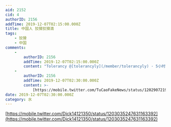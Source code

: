```yaml
---
aid: 2152
cid: 4
authorID: 2156
addTime: 2019-12-07T02:15:00.000Z
title: 中国人 狡猾狡猾滴
tags:
    - 狡猾
    - 中国
comments:
    -
        authorID: 2156
        addTime: 2019-12-07T02:15:00.000Z
        content: "Tolerancy @[tolerancyly](/member/tolerancyly) · 5小时 回复 @[Dick14121350](/member/Dick14121350) 就如同xxx的儿媳妇给所谓的“人权律师”issue了一张受迫害证明。然后全家六口背弃当事人跑路。这么奇葩的传说也只有中国人能演绎出来\U0001F613"
    -
        authorID: 2156
        addTime: 2019-12-07T02:30:00.000Z
        content: >-
            [https://mobile.twitter.com/TuCaoFakeNews/status/1202907219349528578](https://mobile.twitter.com/TuCaoFakeNews/status/1202907219349528578)
date: 2019-12-07T02:30:00.000Z
category: 水
---
```


[https://mobile.twitter.com/Dick14121350/status/1203035247631163392](https://mobile.twitter.com/Dick14121350/status/1203035247631163392)

